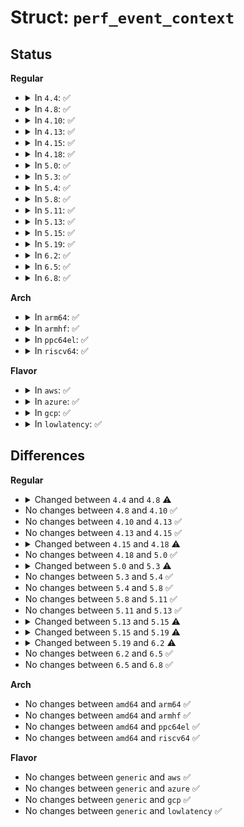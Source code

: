 # Struct: <code>perf_event_context</code>

## Status
<b>Regular</b>
<ul>
<li>
<details>
<summary>In <code>4.4</code>: ✅</summary>

```c
struct perf_event_context {
    struct pmu *pmu;
    raw_spinlock_t lock;
    struct mutex mutex;
    struct list_head active_ctx_list;
    struct list_head pinned_groups;
    struct list_head flexible_groups;
    struct list_head event_list;
    int nr_events;
    int nr_active;
    int is_active;
    int nr_stat;
    int nr_freq;
    int rotate_disable;
    atomic_t refcount;
    struct task_struct *task;
    u64 time;
    u64 timestamp;
    struct perf_event_context *parent_ctx;
    u64 parent_gen;
    u64 generation;
    int pin_count;
    int nr_cgroups;
    void *task_ctx_data;
    struct callback_head callback_head;
    struct delayed_work orphans_remove;
    bool orphans_remove_sched;
};
```
</details>
</li>
<li>
<details>
<summary>In <code>4.8</code>: ✅</summary>

```c
struct perf_event_context {
    struct pmu *pmu;
    raw_spinlock_t lock;
    struct mutex mutex;
    struct list_head active_ctx_list;
    struct list_head pinned_groups;
    struct list_head flexible_groups;
    struct list_head event_list;
    int nr_events;
    int nr_active;
    int is_active;
    int nr_stat;
    int nr_freq;
    int rotate_disable;
    atomic_t refcount;
    struct task_struct *task;
    u64 time;
    u64 timestamp;
    struct perf_event_context *parent_ctx;
    u64 parent_gen;
    u64 generation;
    int pin_count;
    int nr_cgroups;
    void *task_ctx_data;
    struct callback_head callback_head;
};
```
</details>
</li>
<li>
<details>
<summary>In <code>4.10</code>: ✅</summary>

```c
struct perf_event_context {
    struct pmu *pmu;
    raw_spinlock_t lock;
    struct mutex mutex;
    struct list_head active_ctx_list;
    struct list_head pinned_groups;
    struct list_head flexible_groups;
    struct list_head event_list;
    int nr_events;
    int nr_active;
    int is_active;
    int nr_stat;
    int nr_freq;
    int rotate_disable;
    atomic_t refcount;
    struct task_struct *task;
    u64 time;
    u64 timestamp;
    struct perf_event_context *parent_ctx;
    u64 parent_gen;
    u64 generation;
    int pin_count;
    int nr_cgroups;
    void *task_ctx_data;
    struct callback_head callback_head;
};
```
</details>
</li>
<li>
<details>
<summary>In <code>4.13</code>: ✅</summary>

```c
struct perf_event_context {
    struct pmu *pmu;
    raw_spinlock_t lock;
    struct mutex mutex;
    struct list_head active_ctx_list;
    struct list_head pinned_groups;
    struct list_head flexible_groups;
    struct list_head event_list;
    int nr_events;
    int nr_active;
    int is_active;
    int nr_stat;
    int nr_freq;
    int rotate_disable;
    atomic_t refcount;
    struct task_struct *task;
    u64 time;
    u64 timestamp;
    struct perf_event_context *parent_ctx;
    u64 parent_gen;
    u64 generation;
    int pin_count;
    int nr_cgroups;
    void *task_ctx_data;
    struct callback_head callback_head;
};
```
</details>
</li>
<li>
<details>
<summary>In <code>4.15</code>: ✅</summary>

```c
struct perf_event_context {
    struct pmu *pmu;
    raw_spinlock_t lock;
    struct mutex mutex;
    struct list_head active_ctx_list;
    struct list_head pinned_groups;
    struct list_head flexible_groups;
    struct list_head event_list;
    int nr_events;
    int nr_active;
    int is_active;
    int nr_stat;
    int nr_freq;
    int rotate_disable;
    atomic_t refcount;
    struct task_struct *task;
    u64 time;
    u64 timestamp;
    struct perf_event_context *parent_ctx;
    u64 parent_gen;
    u64 generation;
    int pin_count;
    int nr_cgroups;
    void *task_ctx_data;
    struct callback_head callback_head;
};
```
</details>
</li>
<li>
<details>
<summary>In <code>4.18</code>: ✅</summary>

```c
struct perf_event_context {
    struct pmu *pmu;
    raw_spinlock_t lock;
    struct mutex mutex;
    struct list_head active_ctx_list;
    struct perf_event_groups pinned_groups;
    struct perf_event_groups flexible_groups;
    struct list_head event_list;
    struct list_head pinned_active;
    struct list_head flexible_active;
    int nr_events;
    int nr_active;
    int is_active;
    int nr_stat;
    int nr_freq;
    int rotate_disable;
    atomic_t refcount;
    struct task_struct *task;
    u64 time;
    u64 timestamp;
    struct perf_event_context *parent_ctx;
    u64 parent_gen;
    u64 generation;
    int pin_count;
    int nr_cgroups;
    void *task_ctx_data;
    struct callback_head callback_head;
};
```
</details>
</li>
<li>
<details>
<summary>In <code>5.0</code>: ✅</summary>

```c
struct perf_event_context {
    struct pmu *pmu;
    raw_spinlock_t lock;
    struct mutex mutex;
    struct list_head active_ctx_list;
    struct perf_event_groups pinned_groups;
    struct perf_event_groups flexible_groups;
    struct list_head event_list;
    struct list_head pinned_active;
    struct list_head flexible_active;
    int nr_events;
    int nr_active;
    int is_active;
    int nr_stat;
    int nr_freq;
    int rotate_disable;
    atomic_t refcount;
    struct task_struct *task;
    u64 time;
    u64 timestamp;
    struct perf_event_context *parent_ctx;
    u64 parent_gen;
    u64 generation;
    int pin_count;
    int nr_cgroups;
    void *task_ctx_data;
    struct callback_head callback_head;
};
```
</details>
</li>
<li>
<details>
<summary>In <code>5.3</code>: ✅</summary>

```c
struct perf_event_context {
    struct pmu *pmu;
    raw_spinlock_t lock;
    struct mutex mutex;
    struct list_head active_ctx_list;
    struct perf_event_groups pinned_groups;
    struct perf_event_groups flexible_groups;
    struct list_head event_list;
    struct list_head pinned_active;
    struct list_head flexible_active;
    int nr_events;
    int nr_active;
    int is_active;
    int nr_stat;
    int nr_freq;
    int rotate_disable;
    int rotate_necessary;
    refcount_t refcount;
    struct task_struct *task;
    u64 time;
    u64 timestamp;
    struct perf_event_context *parent_ctx;
    u64 parent_gen;
    u64 generation;
    int pin_count;
    int nr_cgroups;
    void *task_ctx_data;
    struct callback_head callback_head;
};
```
</details>
</li>
<li>
<details>
<summary>In <code>5.4</code>: ✅</summary>

```c
struct perf_event_context {
    struct pmu *pmu;
    raw_spinlock_t lock;
    struct mutex mutex;
    struct list_head active_ctx_list;
    struct perf_event_groups pinned_groups;
    struct perf_event_groups flexible_groups;
    struct list_head event_list;
    struct list_head pinned_active;
    struct list_head flexible_active;
    int nr_events;
    int nr_active;
    int is_active;
    int nr_stat;
    int nr_freq;
    int rotate_disable;
    int rotate_necessary;
    refcount_t refcount;
    struct task_struct *task;
    u64 time;
    u64 timestamp;
    struct perf_event_context *parent_ctx;
    u64 parent_gen;
    u64 generation;
    int pin_count;
    int nr_cgroups;
    void *task_ctx_data;
    struct callback_head callback_head;
};
```
</details>
</li>
<li>
<details>
<summary>In <code>5.8</code>: ✅</summary>

```c
struct perf_event_context {
    struct pmu *pmu;
    raw_spinlock_t lock;
    struct mutex mutex;
    struct list_head active_ctx_list;
    struct perf_event_groups pinned_groups;
    struct perf_event_groups flexible_groups;
    struct list_head event_list;
    struct list_head pinned_active;
    struct list_head flexible_active;
    int nr_events;
    int nr_active;
    int is_active;
    int nr_stat;
    int nr_freq;
    int rotate_disable;
    int rotate_necessary;
    refcount_t refcount;
    struct task_struct *task;
    u64 time;
    u64 timestamp;
    struct perf_event_context *parent_ctx;
    u64 parent_gen;
    u64 generation;
    int pin_count;
    int nr_cgroups;
    void *task_ctx_data;
    struct callback_head callback_head;
};
```
</details>
</li>
<li>
<details>
<summary>In <code>5.11</code>: ✅</summary>

```c
struct perf_event_context {
    struct pmu *pmu;
    raw_spinlock_t lock;
    struct mutex mutex;
    struct list_head active_ctx_list;
    struct perf_event_groups pinned_groups;
    struct perf_event_groups flexible_groups;
    struct list_head event_list;
    struct list_head pinned_active;
    struct list_head flexible_active;
    int nr_events;
    int nr_active;
    int is_active;
    int nr_stat;
    int nr_freq;
    int rotate_disable;
    int rotate_necessary;
    refcount_t refcount;
    struct task_struct *task;
    u64 time;
    u64 timestamp;
    struct perf_event_context *parent_ctx;
    u64 parent_gen;
    u64 generation;
    int pin_count;
    int nr_cgroups;
    void *task_ctx_data;
    struct callback_head callback_head;
};
```
</details>
</li>
<li>
<details>
<summary>In <code>5.13</code>: ✅</summary>

```c
struct perf_event_context {
    struct pmu *pmu;
    raw_spinlock_t lock;
    struct mutex mutex;
    struct list_head active_ctx_list;
    struct perf_event_groups pinned_groups;
    struct perf_event_groups flexible_groups;
    struct list_head event_list;
    struct list_head pinned_active;
    struct list_head flexible_active;
    int nr_events;
    int nr_active;
    int is_active;
    int nr_stat;
    int nr_freq;
    int rotate_disable;
    int rotate_necessary;
    refcount_t refcount;
    struct task_struct *task;
    u64 time;
    u64 timestamp;
    struct perf_event_context *parent_ctx;
    u64 parent_gen;
    u64 generation;
    int pin_count;
    int nr_cgroups;
    void *task_ctx_data;
    struct callback_head callback_head;
};
```
</details>
</li>
<li>
<details>
<summary>In <code>5.15</code>: ✅</summary>

```c
struct perf_event_context {
    struct pmu *pmu;
    raw_spinlock_t lock;
    struct mutex mutex;
    struct list_head active_ctx_list;
    struct perf_event_groups pinned_groups;
    struct perf_event_groups flexible_groups;
    struct list_head event_list;
    struct list_head pinned_active;
    struct list_head flexible_active;
    int nr_events;
    int nr_active;
    int is_active;
    int nr_stat;
    int nr_freq;
    int rotate_disable;
    int rotate_necessary;
    refcount_t refcount;
    struct task_struct *task;
    u64 time;
    u64 timestamp;
    u64 timeoffset;
    struct perf_event_context *parent_ctx;
    u64 parent_gen;
    u64 generation;
    int pin_count;
    int nr_cgroups;
    void *task_ctx_data;
    struct callback_head callback_head;
};
```
</details>
</li>
<li>
<details>
<summary>In <code>5.19</code>: ✅</summary>

```c
struct perf_event_context {
    struct pmu *pmu;
    raw_spinlock_t lock;
    struct mutex mutex;
    struct list_head active_ctx_list;
    struct perf_event_groups pinned_groups;
    struct perf_event_groups flexible_groups;
    struct list_head event_list;
    struct list_head pinned_active;
    struct list_head flexible_active;
    int nr_events;
    int nr_active;
    int nr_user;
    int is_active;
    int nr_stat;
    int nr_freq;
    int rotate_disable;
    int rotate_necessary;
    refcount_t refcount;
    struct task_struct *task;
    u64 time;
    u64 timestamp;
    u64 timeoffset;
    struct perf_event_context *parent_ctx;
    u64 parent_gen;
    u64 generation;
    int pin_count;
    int nr_cgroups;
    void *task_ctx_data;
    struct callback_head callback_head;
};
```
</details>
</li>
<li>
<details>
<summary>In <code>6.2</code>: ✅</summary>

```c
struct perf_event_context {
    raw_spinlock_t lock;
    struct mutex mutex;
    struct list_head pmu_ctx_list;
    struct perf_event_groups pinned_groups;
    struct perf_event_groups flexible_groups;
    struct list_head event_list;
    int nr_events;
    int nr_user;
    int is_active;
    int nr_task_data;
    int nr_stat;
    int nr_freq;
    int rotate_disable;
    refcount_t refcount;
    struct task_struct *task;
    u64 time;
    u64 timestamp;
    u64 timeoffset;
    struct perf_event_context *parent_ctx;
    u64 parent_gen;
    u64 generation;
    int pin_count;
    int nr_cgroups;
    struct callback_head callback_head;
    local_t nr_pending;
};
```
</details>
</li>
<li>
<details>
<summary>In <code>6.5</code>: ✅</summary>

```c
struct perf_event_context {
    raw_spinlock_t lock;
    struct mutex mutex;
    struct list_head pmu_ctx_list;
    struct perf_event_groups pinned_groups;
    struct perf_event_groups flexible_groups;
    struct list_head event_list;
    int nr_events;
    int nr_user;
    int is_active;
    int nr_task_data;
    int nr_stat;
    int nr_freq;
    int rotate_disable;
    refcount_t refcount;
    struct task_struct *task;
    u64 time;
    u64 timestamp;
    u64 timeoffset;
    struct perf_event_context *parent_ctx;
    u64 parent_gen;
    u64 generation;
    int pin_count;
    int nr_cgroups;
    struct callback_head callback_head;
    local_t nr_pending;
};
```
</details>
</li>
<li>
<details>
<summary>In <code>6.8</code>: ✅</summary>

```c
struct perf_event_context {
    raw_spinlock_t lock;
    struct mutex mutex;
    struct list_head pmu_ctx_list;
    struct perf_event_groups pinned_groups;
    struct perf_event_groups flexible_groups;
    struct list_head event_list;
    int nr_events;
    int nr_user;
    int is_active;
    int nr_task_data;
    int nr_stat;
    int nr_freq;
    int rotate_disable;
    refcount_t refcount;
    struct task_struct *task;
    u64 time;
    u64 timestamp;
    u64 timeoffset;
    struct perf_event_context *parent_ctx;
    u64 parent_gen;
    u64 generation;
    int pin_count;
    int nr_cgroups;
    struct callback_head callback_head;
    local_t nr_pending;
};
```
</details>
</li>
</ul>
<b>Arch</b>
<ul>
<li>
<details>
<summary>In <code>arm64</code>: ✅</summary>

```c
struct perf_event_context {
    struct pmu *pmu;
    raw_spinlock_t lock;
    struct mutex mutex;
    struct list_head active_ctx_list;
    struct perf_event_groups pinned_groups;
    struct perf_event_groups flexible_groups;
    struct list_head event_list;
    struct list_head pinned_active;
    struct list_head flexible_active;
    int nr_events;
    int nr_active;
    int is_active;
    int nr_stat;
    int nr_freq;
    int rotate_disable;
    int rotate_necessary;
    refcount_t refcount;
    struct task_struct *task;
    u64 time;
    u64 timestamp;
    struct perf_event_context *parent_ctx;
    u64 parent_gen;
    u64 generation;
    int pin_count;
    int nr_cgroups;
    void *task_ctx_data;
    struct callback_head callback_head;
};
```
</details>
</li>
<li>
<details>
<summary>In <code>armhf</code>: ✅</summary>

```c
struct perf_event_context {
    struct pmu *pmu;
    raw_spinlock_t lock;
    struct mutex mutex;
    struct list_head active_ctx_list;
    struct perf_event_groups pinned_groups;
    struct perf_event_groups flexible_groups;
    struct list_head event_list;
    struct list_head pinned_active;
    struct list_head flexible_active;
    int nr_events;
    int nr_active;
    int is_active;
    int nr_stat;
    int nr_freq;
    int rotate_disable;
    int rotate_necessary;
    refcount_t refcount;
    struct task_struct *task;
    u64 time;
    u64 timestamp;
    struct perf_event_context *parent_ctx;
    u64 parent_gen;
    u64 generation;
    int pin_count;
    int nr_cgroups;
    void *task_ctx_data;
    struct callback_head callback_head;
};
```
</details>
</li>
<li>
<details>
<summary>In <code>ppc64el</code>: ✅</summary>

```c
struct perf_event_context {
    struct pmu *pmu;
    raw_spinlock_t lock;
    struct mutex mutex;
    struct list_head active_ctx_list;
    struct perf_event_groups pinned_groups;
    struct perf_event_groups flexible_groups;
    struct list_head event_list;
    struct list_head pinned_active;
    struct list_head flexible_active;
    int nr_events;
    int nr_active;
    int is_active;
    int nr_stat;
    int nr_freq;
    int rotate_disable;
    int rotate_necessary;
    refcount_t refcount;
    struct task_struct *task;
    u64 time;
    u64 timestamp;
    struct perf_event_context *parent_ctx;
    u64 parent_gen;
    u64 generation;
    int pin_count;
    int nr_cgroups;
    void *task_ctx_data;
    struct callback_head callback_head;
};
```
</details>
</li>
<li>
<details>
<summary>In <code>riscv64</code>: ✅</summary>

```c
struct perf_event_context {
    struct pmu *pmu;
    raw_spinlock_t lock;
    struct mutex mutex;
    struct list_head active_ctx_list;
    struct perf_event_groups pinned_groups;
    struct perf_event_groups flexible_groups;
    struct list_head event_list;
    struct list_head pinned_active;
    struct list_head flexible_active;
    int nr_events;
    int nr_active;
    int is_active;
    int nr_stat;
    int nr_freq;
    int rotate_disable;
    int rotate_necessary;
    refcount_t refcount;
    struct task_struct *task;
    u64 time;
    u64 timestamp;
    struct perf_event_context *parent_ctx;
    u64 parent_gen;
    u64 generation;
    int pin_count;
    int nr_cgroups;
    void *task_ctx_data;
    struct callback_head callback_head;
};
```
</details>
</li>
</ul>
<b>Flavor</b>
<ul>
<li>
<details>
<summary>In <code>aws</code>: ✅</summary>

```c
struct perf_event_context {
    struct pmu *pmu;
    raw_spinlock_t lock;
    struct mutex mutex;
    struct list_head active_ctx_list;
    struct perf_event_groups pinned_groups;
    struct perf_event_groups flexible_groups;
    struct list_head event_list;
    struct list_head pinned_active;
    struct list_head flexible_active;
    int nr_events;
    int nr_active;
    int is_active;
    int nr_stat;
    int nr_freq;
    int rotate_disable;
    int rotate_necessary;
    refcount_t refcount;
    struct task_struct *task;
    u64 time;
    u64 timestamp;
    struct perf_event_context *parent_ctx;
    u64 parent_gen;
    u64 generation;
    int pin_count;
    int nr_cgroups;
    void *task_ctx_data;
    struct callback_head callback_head;
};
```
</details>
</li>
<li>
<details>
<summary>In <code>azure</code>: ✅</summary>

```c
struct perf_event_context {
    struct pmu *pmu;
    raw_spinlock_t lock;
    struct mutex mutex;
    struct list_head active_ctx_list;
    struct perf_event_groups pinned_groups;
    struct perf_event_groups flexible_groups;
    struct list_head event_list;
    struct list_head pinned_active;
    struct list_head flexible_active;
    int nr_events;
    int nr_active;
    int is_active;
    int nr_stat;
    int nr_freq;
    int rotate_disable;
    int rotate_necessary;
    refcount_t refcount;
    struct task_struct *task;
    u64 time;
    u64 timestamp;
    struct perf_event_context *parent_ctx;
    u64 parent_gen;
    u64 generation;
    int pin_count;
    int nr_cgroups;
    void *task_ctx_data;
    struct callback_head callback_head;
};
```
</details>
</li>
<li>
<details>
<summary>In <code>gcp</code>: ✅</summary>

```c
struct perf_event_context {
    struct pmu *pmu;
    raw_spinlock_t lock;
    struct mutex mutex;
    struct list_head active_ctx_list;
    struct perf_event_groups pinned_groups;
    struct perf_event_groups flexible_groups;
    struct list_head event_list;
    struct list_head pinned_active;
    struct list_head flexible_active;
    int nr_events;
    int nr_active;
    int is_active;
    int nr_stat;
    int nr_freq;
    int rotate_disable;
    int rotate_necessary;
    refcount_t refcount;
    struct task_struct *task;
    u64 time;
    u64 timestamp;
    struct perf_event_context *parent_ctx;
    u64 parent_gen;
    u64 generation;
    int pin_count;
    int nr_cgroups;
    void *task_ctx_data;
    struct callback_head callback_head;
};
```
</details>
</li>
<li>
<details>
<summary>In <code>lowlatency</code>: ✅</summary>

```c
struct perf_event_context {
    struct pmu *pmu;
    raw_spinlock_t lock;
    struct mutex mutex;
    struct list_head active_ctx_list;
    struct perf_event_groups pinned_groups;
    struct perf_event_groups flexible_groups;
    struct list_head event_list;
    struct list_head pinned_active;
    struct list_head flexible_active;
    int nr_events;
    int nr_active;
    int is_active;
    int nr_stat;
    int nr_freq;
    int rotate_disable;
    int rotate_necessary;
    refcount_t refcount;
    struct task_struct *task;
    u64 time;
    u64 timestamp;
    struct perf_event_context *parent_ctx;
    u64 parent_gen;
    u64 generation;
    int pin_count;
    int nr_cgroups;
    void *task_ctx_data;
    struct callback_head callback_head;
};
```
</details>
</li>
</ul>

## Differences
<b>Regular</b>
<ul>
<li>
<details>
<summary>Changed between <code>4.4</code> and <code>4.8</code> ⚠️</summary>
<ul>
<li>
<b>Field removed. </b>
<code>struct delayed_work orphans_remove</code>
</li>
<li>
<b>Field removed. </b>
<code>bool orphans_remove_sched</code>
</li>
</ul>
</details>
</li>
<li>
No changes between <code>4.8</code> and <code>4.10</code> ✅
</li>
<li>
No changes between <code>4.10</code> and <code>4.13</code> ✅
</li>
<li>
No changes between <code>4.13</code> and <code>4.15</code> ✅
</li>
<li>
<details>
<summary>Changed between <code>4.15</code> and <code>4.18</code> ⚠️</summary>
<ul>
<li>
<b>Field added. </b>
<code>struct list_head pinned_active</code>
</li>
<li>
<b>Field added. </b>
<code>struct list_head flexible_active</code>
</li>
<li>
<b>Field type changed. </b>
<code>struct list_head pinned_groups</code> ➡️ <code>struct perf_event_groups pinned_groups</code>
</li>
<li>
<b>Field type changed. </b>
<code>struct list_head flexible_groups</code> ➡️ <code>struct perf_event_groups flexible_groups</code>
</li>
</ul>
</details>
</li>
<li>
No changes between <code>4.18</code> and <code>5.0</code> ✅
</li>
<li>
<details>
<summary>Changed between <code>5.0</code> and <code>5.3</code> ⚠️</summary>
<ul>
<li>
<b>Field added. </b>
<code>int rotate_necessary</code>
</li>
<li>
<b>Field type changed. </b>
<code>atomic_t refcount</code> ➡️ <code>refcount_t refcount</code>
</li>
</ul>
</details>
</li>
<li>
No changes between <code>5.3</code> and <code>5.4</code> ✅
</li>
<li>
No changes between <code>5.4</code> and <code>5.8</code> ✅
</li>
<li>
No changes between <code>5.8</code> and <code>5.11</code> ✅
</li>
<li>
No changes between <code>5.11</code> and <code>5.13</code> ✅
</li>
<li>
<details>
<summary>Changed between <code>5.13</code> and <code>5.15</code> ⚠️</summary>
<ul>
<li>
<b>Field added. </b>
<code>u64 timeoffset</code>
</li>
</ul>
</details>
</li>
<li>
<details>
<summary>Changed between <code>5.15</code> and <code>5.19</code> ⚠️</summary>
<ul>
<li>
<b>Field added. </b>
<code>int nr_user</code>
</li>
</ul>
</details>
</li>
<li>
<details>
<summary>Changed between <code>5.19</code> and <code>6.2</code> ⚠️</summary>
<ul>
<li>
<b>Field added. </b>
<code>struct list_head pmu_ctx_list</code>
</li>
<li>
<b>Field added. </b>
<code>int nr_task_data</code>
</li>
<li>
<b>Field added. </b>
<code>local_t nr_pending</code>
</li>
<li>
<b>Field removed. </b>
<code>struct pmu *pmu</code>
</li>
<li>
<b>Field removed. </b>
<code>struct list_head active_ctx_list</code>
</li>
<li>
<b>Field removed. </b>
<code>struct list_head pinned_active</code>
</li>
<li>
<b>Field removed. </b>
<code>struct list_head flexible_active</code>
</li>
<li>
<b>Field removed. </b>
<code>int nr_active</code>
</li>
<li>
<b>Field removed. </b>
<code>int rotate_necessary</code>
</li>
<li>
<b>Field removed. </b>
<code>void *task_ctx_data</code>
</li>
</ul>
</details>
</li>
<li>
No changes between <code>6.2</code> and <code>6.5</code> ✅
</li>
<li>
No changes between <code>6.5</code> and <code>6.8</code> ✅
</li>
</ul>
<b>Arch</b>
<ul>
<li>
No changes between <code>amd64</code> and <code>arm64</code> ✅
</li>
<li>
No changes between <code>amd64</code> and <code>armhf</code> ✅
</li>
<li>
No changes between <code>amd64</code> and <code>ppc64el</code> ✅
</li>
<li>
No changes between <code>amd64</code> and <code>riscv64</code> ✅
</li>
</ul>
<b>Flavor</b>
<ul>
<li>
No changes between <code>generic</code> and <code>aws</code> ✅
</li>
<li>
No changes between <code>generic</code> and <code>azure</code> ✅
</li>
<li>
No changes between <code>generic</code> and <code>gcp</code> ✅
</li>
<li>
No changes between <code>generic</code> and <code>lowlatency</code> ✅
</li>
</ul>
